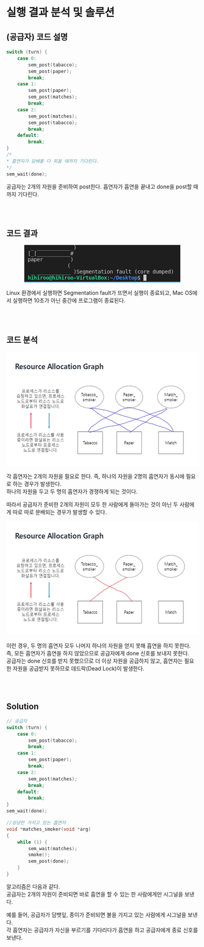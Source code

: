 # 실행 결과 분석 및 솔루션

## **(공급자) 코드 설명**
```c
switch (turn) {
    case 0:
        sem_post(tabacco);
        sem_post(paper);
        break;
    case 1:
        sem_post(paper);
        sem_post(matches);
        break;
    case 2:
        sem_post(matches);
        sem_post(tabacco);
        break;
    default:
        break;
}
/*
* 흡연자가 담배를 다 피울 때까지 기다린다.
*/
sem_wait(done);
```
공급자는 2개의 자원을 준비하여 post한다. 흡연자가 흡연을 끝내고 done을 post할 때까지 기다린다.

<br><br>

## **코드 결과**
<p align="center"><img src="./img/result.png"></p>

Linux 환경에서 실행하면 Segmentation fault가 뜨면서 실행이 종료되고, Mac OS에서 실행하면 10초가 아닌 중간에 프로그램이 종료된다.

<br><br>

## **코드 분석**
<p align="center"><img src="./img/demand.JPG" weight="300" height="300"></p>

각 흡연자는 2개의 자원을 필요로 한다. 즉, 하나의 자원을 2명의 흡연자가 동시에 필요로 하는 경우가 발생한다. <br>
하나의 자원을 두고 두 명의 흡연자가 경쟁하게 되는 것이다.
<br>

따라서 공급자가 준비한 2개의 자원이 모두 한 사람에게 돌아가는 것이 아닌 두 사람에게 따로 따로 분배되는 경우가 발생할 수 있다.

<p align="center"><img src="./img/deadlock.JPG" weight="300" height="300"></p>

이런 경우, 두 명의 흡연자 모두 나머지 하나의 자원을 얻지 못해 흡연을 하지 못한다. <br>
즉, 모든 흡연자가 흡연을 하지 않았으므로 공급자에게 done 신호를 보내지 못한다. <br> 공급자는 done 신호를 받지 못했으므로 더 이상 자원을 공급하지 않고, 흡연자는 필요한 자원을 공급받지 못하므로 데드락(Dead Lock)이 발생한다.

<br><br>

## **Solution**
```c
// 공급자
switch (turn) {
    case 0:
        sem_post(tabacco);
        break;
    case 1:
        sem_post(paper);
        break;
    case 2:
        sem_post(matches);
        break;
    default:
        break;
}
sem_wait(done);
```
```c
//성냥만 가지고 있는 흡연자
void *matches_smoker(void *arg)
{
    while (1) { 
        sem_wait(matches);
        smoke();
        sem_post(done);
    }
}
```
알고리즘은 다음과 같다.<br>
공급자는 2개의 자원이 준비되면 바로 흡연을 할 수 있는 한 사람에게만 시그널을 보낸다.

예를 들어,
공급자가 담뱃잎, 종이가 준비되면 불을 가지고 있는 사람에게 시그널을 보낸다. <br>
각 흡연자는 공급자가 자신을 부르기를 기다리다가 흡연을 하고 공급자에게 종료 신호를 보낸다.
